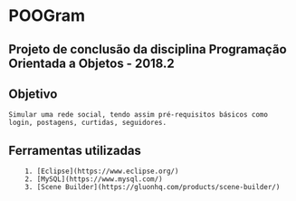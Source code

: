 # POOGram
## Projeto de conclusão da disciplina Programação Orientada a Objetos - 2018.2

 ## Objetivo
    Simular uma rede social, tendo assim pré-requisitos básicos como login, postagens, curtidas, seguidores.

 ## Ferramentas utilizadas
 		1. [Eclipse](https://www.eclipse.org/)
 		2. [MySQL](https://www.mysql.com/)
 		3. [Scene Builder](https://gluonhq.com/products/scene-builder/)


